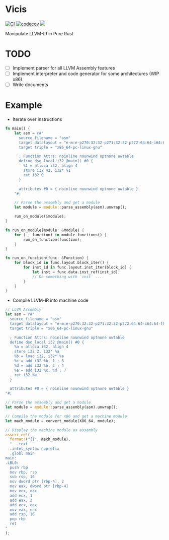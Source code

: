 # Vicis

[![CI](https://github.com/maekawatoshiki/vicis/workflows/Rust/badge.svg)](https://circleci.com/gh/maekawatoshiki/vicis)
[![codecov](https://codecov.io/gh/maekawatoshiki/vicis/branch/master/graph/badge.svg)](https://codecov.io/gh/maekawatoshiki/vicis)
[![](http://img.shields.io/badge/license-MIT-blue.svg)](./LICENSE)

Manipulate LLVM-IR in Pure Rust

# TODO

- [ ] Implement parser for all LLVM Assembly features 
- [ ] Implement interpreter and code generator for some architectures (WIP x86)
- [ ] Write documents

# Example

- Iterate over instructions

```rust
fn main() {
    let asm = r#"
      source_filename = "asm"
      target datalayout = "e-m:e-p270:32:32-p271:32:32-p272:64:64-i64:64-f80:128-n8:16:32:64-S128"     
      target triple = "x86_64-pc-linux-gnu"  

      ; Function Attrs: noinline nounwind optnone uwtable
      define dso_local i32 @main() #0 {
        %1 = alloca i32, align 4
        store i32 42, i32* %1
        ret i32 0
      }

      attributes #0 = { noinline nounwind optnone uwtable }
    "#;

    // Parse the assembly and get a module
    let module = module::parse_assembly(asm).unwrap();

    run_on_module(&module);
}

fn run_on_module(module: &Module) {
    for (_, function) in module.functions() {
        run_on_function(function);
    }
}

fn run_on_function(func: &Function) {
    for block_id in func.layout.block_iter() {
        for inst_id in func.layout.inst_iter(block_id) {
            let inst = func.data.inst_ref(inst_id);
            // Do something with `inst` ....
        }
    }
}
```

- Compile LLVM-IR into machine code

```rust
// LLVM Assembly
let asm = r#"
  source_filename = "asm"
  target datalayout = "e-m:e-p270:32:32-p271:32:32-p272:64:64-i64:64-f80:128-n8:16:32:64-S128"     
  target triple = "x86_64-pc-linux-gnu"  

  ; Function Attrs: noinline nounwind optnone uwtable
  define dso_local i32 @main() #0 {
    %a = alloca i32, align 4
    store i32 2, i32* %a
    %b = load i32, i32* %a
    %c = add i32 %b, 1 ; 3
    %d = add i32 %b, 2 ; 4
    %e = add i32 %c, %d ; 7
    ret i32 %e
  }

  attributes #0 = { noinline nounwind optnone uwtable }
"#;

// Parse the assembly and get a module
let module = module::parse_assembly(asm).unwrap();

// Compile the module for x86 and get a machine module
let mach_module = convert_module(X86_64, module);

// Display the machine module as assembly
assert_eq!(
  format!("{}", mach_module),
  "  .text
  .intel_syntax noprefix
  .globl main
main:
.LBL0:
  push rbp
  mov rbp, rsp
  sub rsp, 16
  mov dword ptr [rbp-4], 2
  mov eax, dword ptr [rbp-4]
  mov ecx, eax
  add ecx, 1
  add eax, 2
  add ecx, eax
  mov eax, ecx
  add rsp, 16
  pop rbp
  ret 
"
);

```

